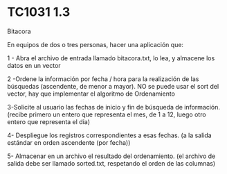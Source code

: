 
# TC1031 1.3

Bitacora

En equipos de dos o tres personas, hacer una aplicación que:

1 - Abra el archivo de entrada llamado bitacora.txt, lo lea, y almacene los datos en un vector


2 -Ordene la información por fecha / hora para la realización de las búsquedas (ascendente, de menor a mayor).
    NO se puede usar el sort del vector, hay que implementar el algoritmo de Ordenamiento

    
3-Solicite al usuario las fechas de inicio y fin de búsqueda de información.
    (recibe primero un entero que representa el mes, de 1 a 12, luego otro entero que representa el dia)

    
4- Despliegue los registros correspondientes a esas fechas.  (a la salida estándar en orden ascendente (por fecha))


5- Almacenar en un archivo el resultado del ordenamiento.
    (el archivo de salida debe ser llamado sorted.txt, respetando el orden de las columnas)
